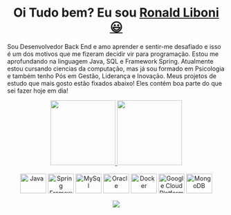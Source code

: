 <div>
  <h1 align="center">
    Oi Tudo bem? Eu sou 
    <a href="https://www.linkedin.com/in/ronald-liboni/">Ronald Liboni 😃️</a>
  </h1>
  
  <p>
    Sou Desenvolvedor Back End e amo aprender e sentir-me desafiado e isso é um dos motivos que me fizeram decidir vir para programação. Estou me aprofundando na linguagem Java, SQL e Framework Spring. Atualmente estou cursando ciencias da computação, mas já sou formado em Psicologia e também tenho Pós em Gestão, Liderança e Inovação. Meus projetos de estudo que mais gosto estão fixados abaixo! Eles contém boa parte do que sei fazer hoje em dia!
  </p>
  
</div>

<div align="center">
  <a href="https://github.com/RonyLiboni">
    <img height="150em" src="https://github-readme-stats.vercel.app/api?username=RonyLiboni&count_private=true&include_all_commits=true&show_icons=true&theme=dracula&hide_border=false&show_owner=true"/>
    <img height="150em" src="https://github-readme-stats.vercel.app/api/top-langs/?username=RonyLiboni&theme=dracula&hide_border=false&&layout=compact"/>
  </a>
</div>

<div align="center" valign="top"><br>

  <img align="center" alt="Java" height="45" width="60" src="https://cdn.jsdelivr.net/gh/devicons/devicon/icons/java/java-original-wordmark.svg" />
  <img align="center" alt="Spring Framework" height="45" width="60" src="https://cdn.jsdelivr.net/gh/devicons/devicon/icons/spring/spring-original-wordmark.svg" />
  <img align="center" alt="MySql" height="45" width="60" src="https://cdn.jsdelivr.net/gh/devicons/devicon/icons/mysql/mysql-original-wordmark.svg" />
  <img align="center" alt="Oracle" height="45" width="60" src="https://cdn.jsdelivr.net/gh/devicons/devicon/icons/oracle/oracle-original.svg" />
  <img align="center" alt="Docker" height="45" width="60" src="https://cdn.jsdelivr.net/gh/devicons/devicon/icons/docker/docker-original-wordmark.svg" />
  <img align="center" alt="Google Cloud Platform" height="45" width="60" src="https://cdn.jsdelivr.net/gh/devicons/devicon/icons/googlecloud/googlecloud-original-wordmark.svg" />
  <img align="center" alt="MongoDB" height="45" width="60" src="https://cdn.jsdelivr.net/gh/devicons/devicon/icons/mongodb/mongodb-original-wordmark.svg" />
  
</div><br>

<div align="center">
  <a href="https://www.linkedin.com/in/ronald-liboni/" target="_blank"><img src="https://img.shields.io/badge/-LinkedIn-%230077B5?style=for-the-badge&logo=linkedin&logoColor=white" target="_blank"></a> 
</div>
